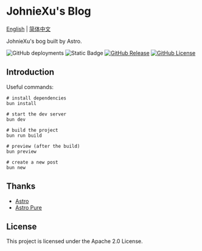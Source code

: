# JohnieXu's Blog

[English](./README.md) | [简体中文](./README-zh-CN.md)

JohnieXu's bog built by Astro.

![GitHub deployments](https://img.shields.io/github/deployments/johniexu/johniexu.github.io/github-pages?style=flat&label=GithubPages&link=https%3A%2F%2Fjohniexu.github.io)
![Static Badge](https://img.shields.io/badge/Astro-5.8.1-brightgreen?link=https%3A%2F%2Fgithub.com%2Fwithastro%2Fastro)
[![GitHub Release](https://img.shields.io/github/v/release/cworld1/astro-theme-pure?include_prereleases&style=flat&label=Theme)](https://github.com/cworld1/astro-theme-pure/releases)
[![GitHub License](https://img.shields.io/github/license/cworld1/astro-theme-pure?style=flat)](https://github.com/cworld1/astro-theme-pure/blob/main/LICENSE)

## Introduction

Useful commands:

```shell
# install dependencies
bun install

# start the dev server
bun dev

# build the project
bun run build

# preview (after the build)
bun preview

# create a new post
bun new
```

## Thanks

- [Astro](https://github.com/withastro/astro)
- [Astro Pure](https://github.com/cworld1/astro-theme-pure)

## License

This project is licensed under the Apache 2.0 License.

